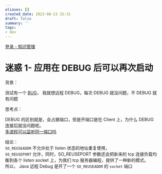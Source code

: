 ```yaml
---
aliases: []
created_date: 2023-08-23 15:31
draft: false
summary: ''
tags:
- dev
---
```


[登录 - 知识管理](https://kms.fineres.com/pages/viewpage.action?pageId=277491010)

# 迷惑 1- 应用在 DEBUG 后可以再次启动

背景：

测试有一个 [BUG](https://work.fineres.com/browse/REPORT-79356)， 我就想远程 DEBUG，每次 DEBUG 就没问题，不 DEBUG 就有问题

思考点：

DEBUG 的区别就是，会占据端口，但是开端口是在 Client 上，为什么 DEBUG 连接后就没问题呢。  
[多进程可以监听同一端口吗](https://cloud.tencent.com/developer/article/1485911)

结论：  
`SO_REUSEADDR` 不允许处于 listen 状态的地址重复使用，  
`SO_REUSEPORT` 允许，同时，SO_REUSEPORT 参数还会把新来的 tcp 连接负载均衡到各个 listen socket 上，为我们 tcp 服务器编程，提供了一种新的模式。  
所以， Java 远程 Debug 是开了一个 `SO_REUSEADDR` 的 `socket` 端口